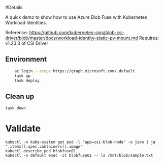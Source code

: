 #Details 

A quick demo to show how to use Azure Blob Fuse with Kubernetes Workload Identities.

Reference: https://github.com/kubernetes-sigs/blob-csi-driver/blob/master/docs/workload-identity-static-pv-mount.md
Requires: v1.23.3 of CSI Driver

## Environment
```bash
    az login --scope https://graph.microsoft.com/.default
    task up
    task deploy
```

## Clean up
```bash
task down
```

# Validate 
```
kubectl -n kube-system get pod -l "app=csi-blob-node" -o json | jq ".items[].spec.containers[].image"
kubectl describe pod blobfuse01 
kubectl -n default exec -it blobfuse01 -- ls /mnt/blob/sample.txt
```